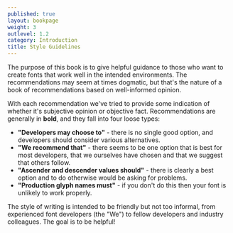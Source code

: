 ```yaml
---
published: true
layout: bookpage
weight: 3
outlevel: 1.2
category: Introduction
title: Style Guidelines
---
```


The purpose of this book is to give helpful guidance to those who want to create fonts that work well in the intended environments. The recommendations may seem at times dogmatic, but that's the nature of a book of recommendations based on well-informed opinion.

With each recommendation we've tried to provide some indication of whether it's subjective opinion or objective fact. Recommendations are generally in **bold**, and they fall into four loose types:

- **"Developers may choose to"** - there is no single good option, and developers should consider various alternatives.
- **"We recommend that"** - there seems to be one option that is best for most developers, that we ourselves have chosen and that we suggest that others follow.
- **"Ascender and descender values should"** - there is clearly a best option and to do otherwise would be asking for problems.
- **"Production glyph names must"** - if you don't do this then your font is unlikely to work properly.

The style of writing is intended to be friendly but not too informal, from experienced font developers (the "We") to fellow developers and industry colleagues. The goal is to be helpful!
